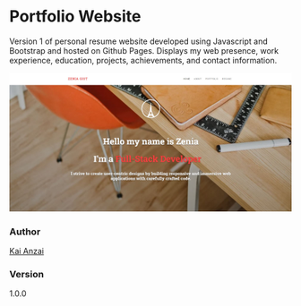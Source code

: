# Portfolio Website

Version 1 of personal resume website developed using Javascript and Bootstrap and hosted on Github Pages. 
Displays my web presence, work experience, education, projects, achievements, and contact information.

![Portfolio Img](./assets/img/portfolio.JPG)
### Author

[Kai Anzai](https://zeniagist.github.io)

### Version

1.0.0
